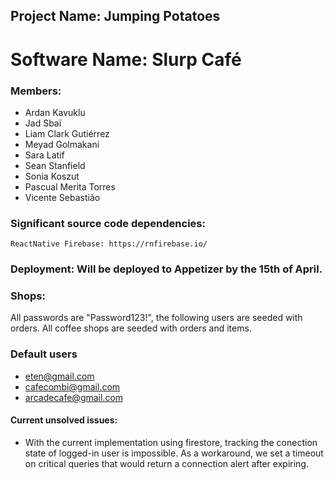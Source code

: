 
## Project Name: Jumping Potatoes

# Software Name: Slurp Café

### Members: 
- Ardan Kavuklu
- Jad Sbaï
- Liam Clark Gutiérrez
- Meyad Golmakani
- Sara Latif
- Sean Stanfield
- Sonia Koszut
- Pascual Merita Torres
- Vicente Sebastião

### Significant source code dependencies:

    ReactNative Firebase: https://rnfirebase.io/

### Deployment: Will be deployed to Appetizer by the 15th of April.

### Shops:

All passwords are "Password123!", the following users are seeded with orders. All coffee shops are seeded with orders and items.

### Default users

- eten@gmail.com
- cafecombi@gmail.com
- arcadecafe@gmail.com

#### Current unsolved issues:

- With the current implementation using firestore, tracking the conection state of logged-in user is impossible. As a workaround, we set a timeout on critical queries that would return a connection alert after expiring.

